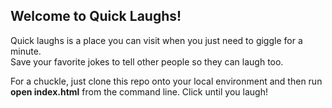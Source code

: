 <h2>Welcome to Quick Laughs!</h2>

Quick laughs is a place you can visit when you just need to giggle for a minute.<br>Save your favorite jokes to tell other people so they can laugh too.   

For a chuckle, just clone this repo onto your local environment and then run <strong>open index.html</strong> from the command line. Click until you laugh!

